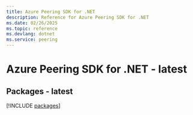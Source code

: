 ```yaml
---
title: Azure Peering SDK for .NET
description: Reference for Azure Peering SDK for .NET
ms.date: 02/26/2025
ms.topic: reference
ms.devlang: dotnet
ms.service: peering
---
```

# Azure Peering SDK for .NET - latest
## Packages - latest
[!INCLUDE [packages](peering-index.md)]